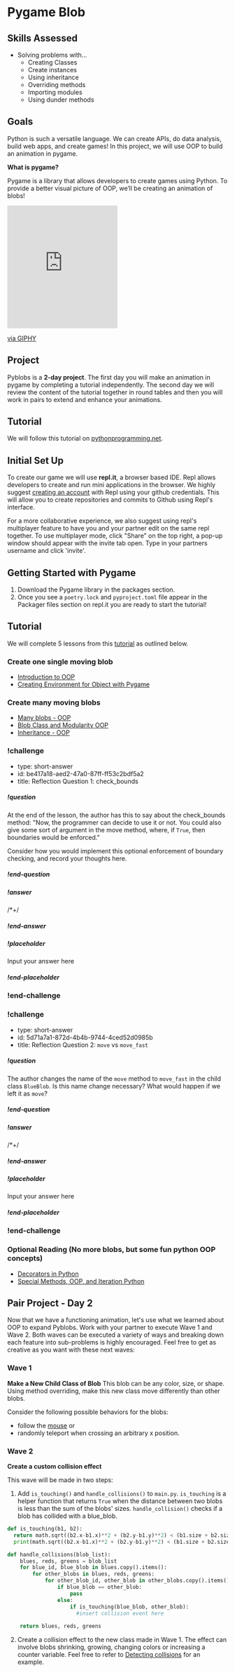 # Pygame Blob

## Skills Assessed
- Solving problems with… 
    - Creating Classes
    - Create instances 
    - Using inheritance
    - Overriding methods 
    - Importing modules 
    - Using dunder methods

## Goals
Python is such a versatile language. We can create APIs, do data analysis, build web apps, and create games! In this project, we will use OOP to build an animation in pygame. 

**What is pygame?**

Pygame is a library that allows developers to create games using Python.
To provide a better visual picture of OOP, we’ll be creating an animation of blobs! 

<iframe src="https://giphy.com/embed/9DFDu1xmCeXvil0FcR" width="252" height="280" frameBorder="0" class="giphy-embed" allowFullScreen></iframe><p><a href="https://giphy.com/gifs/9DFDu1xmCeXvil0FcR">via GIPHY</a></p>


## Project

Pyblobs is a **2-day project**. The first day you will make an animation in pygame by completing a tutorial independently. The second day we will review the content of the tutorial together in round tables and then you will work in pairs to extend and enhance your animations.


## Tutorial

We will follow this tutorial on [pythonprogramming.net](https://pythonprogramming.net/object-oriented-programming-introduction-intermediate-python-tutorial/). 


## Initial Set Up

To create our game we will use **repl.it**, a browser based IDE. Repl allows developers to create and run mini applications in the browser. We highly suggest [creating an account](https://repl.it/signup) with Repl using your github credentials. This will allow you to create repositories and commits to Github using Repl's interface. 

For a more collaborative experience, we also suggest using repl's multiplayer feature to have you and your partner edit on the same repl together. To use multiplayer mode, click "Share" on the top right, a pop-up window should appear with the invite tab open. Type in your partners username and click 'invite'. 


## Getting Started with Pygame 

1) Download the Pygame library in the packages section. 
2) Once you see a `poetry.lock` and `pyproject.toml` file appear in the Packager files section on repl.it you are ready to start the tutorial!

## Tutorial
We will complete 5 lessons from this [tutorial](https://pythonprogramming.net/object-oriented-programming-introduction-intermediate-python-tutorial/) as outlined below.

### Create one single moving blob
- [Introduction to OOP](https://pythonprogramming.net/object-oriented-programming-introduction-intermediate-python-tutorial/)
- [Creating Environment for Object with Pygame](https://pythonprogramming.net/creating-pygame-environment-intermediate-python-tutorial/)

### Create many moving blobs
- [Many blobs - OOP](https://pythonprogramming.net/many-blob-objects-intermediate-python-tutorial/)
- [Blob Class and Modularity OOP](https://pythonprogramming.net/class-object-modularity-intermediate-python-tutorial/)
- [Inheritance - OOP](https://pythonprogramming.net/inheritance-object-oriented-programming-intermediate-python-tutorial/)

<!-- prettier-ignore-start -->
### !challenge

* type: short-answer
* id: be417a18-aed2-47a0-87ff-ff53c2bdf5a2
* title: Reflection Question 1: check_bounds

##### !question
At the end of the lesson, the author has this to say about the check_bounds method: "Now, the programmer can decide to use it or not. You could also give some sort of argument in the move method, where, if `True`, then boundaries would be enforced."

Consider how you would implement this optional enforcement of boundary checking, and record your thoughts here.
##### !end-question

##### !answer
/*+/
##### !end-answer

##### !placeholder
Input your answer here
##### !end-placeholder

### !end-challenge
<!-- prettier-ignore-end -->

<!--prettier-ignore-start-->
### !challenge

* type: short-answer
* id: 5d71a7a1-872d-4b4b-9744-4ced52d0985b
* title: Reflection Question 2: `move` vs `move_fast`

##### !question
The author changes the name of the `move` method to `move_fast` in the child class `BlueBlob`. Is this name change necessary? What would happen if we left it as `move`?
##### !end-question

##### !answer
/*+/
##### !end-answer

##### !placeholder
Input your answer here
##### !end-placeholder

### !end-challenge

<!-- prettier-ignore-end -->

### Optional Reading (No more blobs, but some fun python OOP concepts)
- [Decorators in Python](https://pythonprogramming.net/decorators-intermediate-python-tutorial/) 
- [Special Methods, OOP, and Iteration Python](https://pythonprogramming.net/special-methods-iteration-intermediate-python-tutorial/)

## Pair Project - Day 2

Now that we have a functioning animation, let's use what we learned about OOP to expand Pyblobs. Work with your partner to execute Wave 1 and Wave 2. Both waves can be executed a variety of ways and breaking down each feature into sub-problems is highly encouraged. Feel free to get as creative as you want with these next waves:

### Wave 1

**Make a New Child Class of Blob** This blob can be any color, size, or shape. Using method overriding, make this new class move differently than other blobs. 

Consider the following possible behaviors for the blobs: 
 - follow the [mouse](https://www.pygame.org/docs/ref/mouse.html#pygame.mouse.get_pos) or
 - randomly teleport when crossing an arbitrary x position.

### Wave 2
**Create a custom collision effect** 

This wave will be made in two steps: 

1) Add `is_touching()` and `handle_collisions()` to `main.py`. `is_touching` is a helper function that returns `True` when the distance between two blobs is less than the sum of the blobs' sizes. `handle_collision()` checks if a blob has collided with a blue_blob. 

``` Python
def is_touching(b1, b2):
  return math.sqrt((b2.x-b1.x)**2 + (b2.y-b1.y)**2) < (b1.size + b2.size)
  print(math.sqrt((b2.x-b1.x)**2 + (b2.y-b1.y)**2) < (b1.size + b2.size))

def handle_collisions(blob_list):
    blues, reds, greens = blob_list
    for blue_id, blue_blob in blues.copy().items():
        for other_blobs in blues, reds, greens:
            for other_blob_id, other_blob in other_blobs.copy().items():
                if blue_blob == other_blob:
                    pass
                else:
                    if is_touching(blue_blob, other_blob):
                      #insert collision event here
                            
    return blues, reds, greens
```

2) Create a collision effect to the new class made in Wave 1. The effect can involve blobs shrinking, growing, changing colors or increasing a counter variable. Feel free to refer to [Detecting collisions](https://pythonprogramming.net/detecting-collisions-intermediate-python-tutorial/) for an example.
